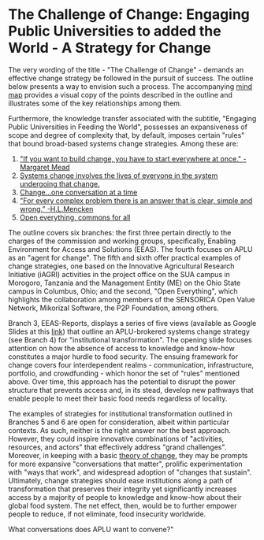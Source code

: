# The Challenge of Change: Engaging Public Universities to added the World - A Strategy for Change

The very wording of the title - "The Challenge of Change" - demands an effective change strategy be followed in the pursuit of success.  The outline below presents a way to envision such a process.  The accompanying [mind map](https://github.com/stevebosserman/challenge-of-change/blob/master/Enabling%20Environment%20for%20Access%20and%20Solutions.pdf "EEAS MindNote mind map") provides a visual copy of the points described in the outline and illustrates some of the key relationships among them.

Furthermore, the knowledge transfer associated with the subtitle, "Engaging Public Universities in Feeding the World", possesses an expansiveness of scope and degree of complexity that, by default, imposes certain "rules" that bound broad-based systems change strategies.  Among these are:
 1. ["If you want to build change, you have to start everywhere at once." - Margaret Mead](http://www.joe.org/joe/1996october/a1.php "Margaret Mead start everywhere")
2. [Systems change involves the lives of everyone in the system undergoing that change.](http://www.florida-rti.org/educatorresources/mtss_book_implcomp_012612.pdf "Systems change involves everyone")
3. [Change...one conversation at a time](http://www.groupjazz.com/documents/ODP-V45No2-Kimball.pdf "changing the organization one conversation at a time")
4. ["For every complex problem there is an answer that is clear, simple and wrong.” -H.L.Mencken](http://www.oecd.org/officialdocuments/publicdisplaydocumentpdf/?cote=EDU/CERI/CD/RD(2013)10&docLanguage=En "The simple, the complicated and the complex")
5. [Open everything, commons for all](http://commonstransition.org/wp-content/uploads/2014/11/Commons-Transition_-Policy-Proposals-for-a-P2P-Foundation.pdf "Common transition Michel bauwens")

The outline covers six branches: the first three pertain directly to the charges of the commission and working groups, specifically, Enabling Environment for Access and Solutions (EEAS). The fourth focuses on APLU as an "agent for change".  The fifth and sixth offer practical examples of change strategies, one based on the Innovative Agricultural Research Initiative (iAGRI) activities in the project office on the SUA campus in Morogoro, Tanzania and the Management Entity (ME) on the Ohio State campus in Columbus, Ohio; and the second, "Open Everything", which highlights the collaboration among members of the SENSORICA Open Value Network, Mikorizal Software, the P2P Foundation, among others.

Branch 3, EEAS-Reports, displays a series of five views (available as Google Slides at this [link](https://docs.google.com/presentation/d/1-FpPls6emY5HOpCcRX7SVW6H0wIc6xu9uDlkb-9aGo8 "Challenge of Food Security presentation")) that outline an APLU-brokered systems change strategy (see Branch 4) for "institutional transformation".  The opening slide focuses attention on how the absence of access to knowledge and know-how constitutes a major hurdle to food security.  The ensuing framework for change covers four interdependent realms - communication, infrastructure, portfolio, and crowdfunding - which honor the set of "rules" mentioned above. Over time, this approach has the potential to disrupt the power structure that prevents access and, in its stead, develop new pathways that enable people to meet their basic food needs regardless of locality.

The examples of strategies for institutional transformation outlined in Branches 5 and 6 are open for consideration, albeit within particular contexts.  As such, neither is the right answer nor the best approach.  However, they could inspire innovative combinations of "activities, resources, and actors" that effectively address "grand challenges".  Moreover, in keeping with a basic [theory of change](https://github.com/stevebosserman/challenge-of-change/blob/master/Theory%20of%20Change-30.jpg "Theory of change slide"), they may be prompts for more expansive "conversations that matter", prolific experimentation with "ways that work", and widespread adoption of "changes that sustain".  Ultimately, change strategies should ease institutions along a path of transformation that preserves their integrity yet significantly increases access by a majority of people to knowledge and know-how about their global food system. The net effect, then, would be to further empower people to reduce, if not eliminate, food insecurity worldwide. 

What conversations does APLU want to convene?"